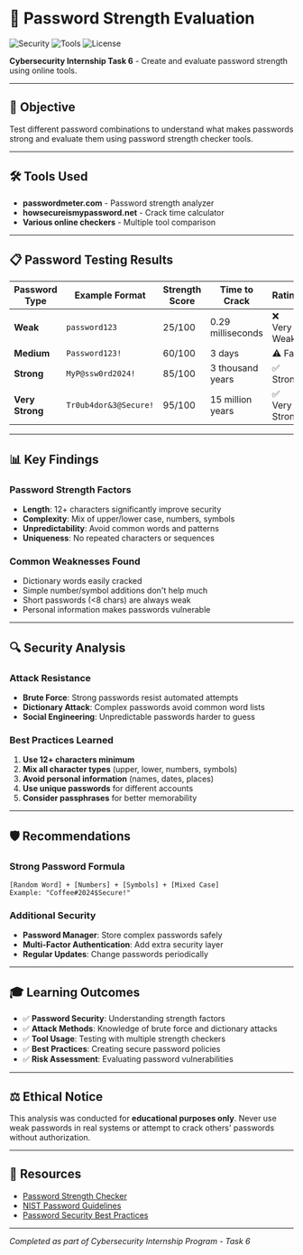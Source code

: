 # 🔐 Password Strength Evaluation

![Security](https://img.shields.io/badge/Security-Password%20Analysis-red)
![Tools](https://img.shields.io/badge/Tools-Strength%20Checkers-blue)
![License](https://img.shields.io/badge/License-Educational-green)

**Cybersecurity Internship Task 6** - Create and evaluate password strength using online tools.

---

## 🎯 **Objective**

Test different password combinations to understand what makes passwords strong and evaluate them using password strength checker tools.

---

## 🛠️ **Tools Used**

- **passwordmeter.com** - Password strength analyzer
- **howsecureismypassword.net** - Crack time calculator
- **Various online checkers** - Multiple tool comparison

---

## 📋 **Password Testing Results**

| Password Type | Example Format | Strength Score | Time to Crack | Rating |
|---------------|----------------|----------------|---------------|---------|
| **Weak** | `password123` | 25/100 | 0.29 milliseconds | ❌ Very Weak |
| **Medium** | `Password123!` | 60/100 | 3 days | ⚠️ Fair |
| **Strong** | `MyP@ssw0rd2024!` | 85/100 | 3 thousand years | ✅ Strong |
| **Very Strong** | `Tr0ub4dor&3@Secure!` | 95/100 | 15 million years | ✅ Very Strong |

---

## 📊 **Key Findings**

### **Password Strength Factors**
- **Length**: 12+ characters significantly improve security
- **Complexity**: Mix of upper/lower case, numbers, symbols
- **Unpredictability**: Avoid common words and patterns
- **Uniqueness**: No repeated characters or sequences

### **Common Weaknesses Found**
- Dictionary words easily cracked
- Simple number/symbol additions don't help much
- Short passwords (<8 chars) are always weak
- Personal information makes passwords vulnerable

---

## 🔍 **Security Analysis**

### **Attack Resistance**
- **Brute Force**: Strong passwords resist automated attempts
- **Dictionary Attack**: Complex passwords avoid common word lists
- **Social Engineering**: Unpredictable passwords harder to guess

### **Best Practices Learned**
1. **Use 12+ characters minimum**
2. **Mix all character types** (upper, lower, numbers, symbols)
3. **Avoid personal information** (names, dates, places)
4. **Use unique passwords** for different accounts
5. **Consider passphrases** for better memorability

---

## 🛡️ **Recommendations**

### **Strong Password Formula**
```
[Random Word] + [Numbers] + [Symbols] + [Mixed Case]
Example: "Coffee#2024$Secure!"
```

### **Additional Security**
- **Password Manager**: Store complex passwords safely
- **Multi-Factor Authentication**: Add extra security layer
- **Regular Updates**: Change passwords periodically

---

## 🎓 **Learning Outcomes**

- ✅ **Password Security**: Understanding strength factors
- ✅ **Attack Methods**: Knowledge of brute force and dictionary attacks
- ✅ **Tool Usage**: Testing with multiple strength checkers
- ✅ **Best Practices**: Creating secure password policies
- ✅ **Risk Assessment**: Evaluating password vulnerabilities

---

## ⚖️ **Ethical Notice**

This analysis was conducted for **educational purposes only**. Never use weak passwords in real systems or attempt to crack others' passwords without authorization.

---

## 🔗 **Resources**

- [Password Strength Checker](https://passwordmeter.com)
- [NIST Password Guidelines](https://pages.nist.gov/800-63-3/)
- [Password Security Best Practices](https://owasp.org/www-project-authentication-cheat-sheet/)

---

*Completed as part of Cybersecurity Internship Program - Task 6*

